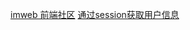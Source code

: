 


[imweb 前端社区](http://imweb.io/)
[通过session获取用户信息](http://cnodejs.org/topic/5703811a8a612c5559d16c1e)